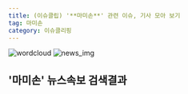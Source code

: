 ```yaml
---
title: (이슈클립) '**마미손**' 관련 이슈, 기사 모아 보기
tag: 마미손
category: 이슈클리핑
---
```

![wordcloud](https://s3.ap-northeast-2.amazonaws.com/lyrics101-wordcloud/2018-09-15-1536998408.png)
![news_img](https://user-images.githubusercontent.com/42597476/44507050-1206f400-a6e4-11e8-8d98-7ffbfebb353f.png)
## **'**마미손**'** 뉴스속보 검색결과

